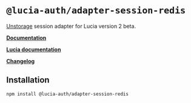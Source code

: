 # `@lucia-auth/adapter-session-redis`

[Unstorage](https://github.com/unjs/unstorage) session adapter for Lucia version 2 beta.

**[Documentation](https://v2.lucia-auth.com/database-adapters/unstorage)**

**[Lucia documentation](https://v2.lucia-auth.com)**

**[Changelog](https://github.com/pilcrowOnPaper/lucia/blob/main/packages/session-adapter-redis/CHANGELOG.md)**

## Installation

```
npm install @lucia-auth/adapter-session-redis
```
